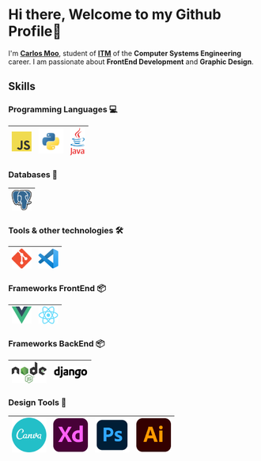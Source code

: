 # Hi there, Welcome to my Github Profile👋

I'm **[Carlos Moo](https://www.linkedin.com/in/carlos-ivan-moo-barrera/)**, student of **[ITM](https://www.itmerida.mx/)** of the **Computer Systems Engineering** career. I am passionate about **FrontEnd Development** and **Graphic Design**.

## Skills

### Programming Languages :computer:

| [<img src="assets/javascript.png" title="js" alt="js" width="40">](https://developer.mozilla.org/en-US/docs/Web/JavaScript) | [<img src="assets/python.png" title="python" alt="python" width="50">](https://www.python.org/) | [<img src="assets/java.png" title="ts" alt="ts" width="30">](https://www.java.com/es/) |
| --------------------------------------------------------------------------------------------------------------------------- | ----------------------------------------------------------------------------------------------- | -------------------------------------------------------------------------------------- |

### Databases :floppy_disk:

| [<img src="assets/postgres.svg" title="postgres" alt="postgres" width="40">](https://www.postgresql.org/) | 
| --------------------------------------------------------------------------------------------------------------------------- |

### Tools & other technologies :hammer_and_wrench:

| [<img src="assets/git.png" title="git" alt="git" width="40">](https://git-scm.com/) | [<img src="assets/vscode.png" width="40">](https://code.visualstudio.com/) |
| --------------------------------------------------------------------------------------------------------------------------- | ----------------------------------------------------------------------------------------------- |

### Frameworks FrontEnd :package:

| [<img src="assets/vue.png" title="vue" alt="vue" width="40">](https://vuejs.org/) | [<img src="assets/react.png" title="react" alt="react" width="40">](https://es.reactjs.org/) | 
| --------------------------------------------------------------------------------------------------------------------------- | ----------------------------------------------------------------------------------------------- |

### Frameworks BackEnd :package:

| [<img src="assets/nodejs.png" title="node" alt="node" width="70">](https://nodejs.org/es/) | [<img src="assets/django.png" title="django" alt="django" width="70">](https://www.djangoproject.com/) |
| --------------------------------------------------------------------------------------------------------------------------- | ----------------------------------------------------------------------------------------------- |

### Design Tools :art:

| [<img src="assets/canva.png" title="canva" alt="canva" width="70">](https://www.canva.com/) | [<img src="assets/adobexd.png" title="adobexd" alt="adobexd" width="70">](https://www.adobe.com/mx/products/xd.html) | [<img src="assets/photoshop.png" title="photoshop" alt="photoshop" width="70">](https://www.adobe.com/mx/products/photoshop.html) | [<img src="assets/illustrator.png" title="illustrator" alt="illustrator" width="70">](https://www.adobe.com/mx/products/illustrator.html) | 
| ----------------------------------------------------------------------------------- | -------------------------------------------------------------------------- | ----------------------------------------------------------------------------------------------- | ------------------------------------------------------------------------------------------- | 